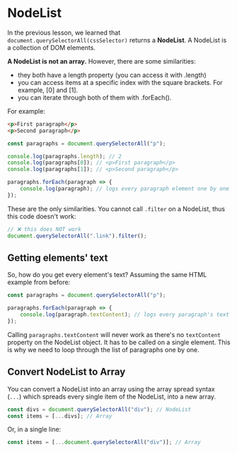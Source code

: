 # NodeList

In the previous lesson, we learned that `document.querySelectorAll(cssSelector)` returns a **NodeList**. A NodeList is a collection of DOM elements.

**A NodeList is not an array.** However, there are some similarities:

- they both have a length property (you can access it with .length)
- you can access items at a specific index with the square brackets. For example, [0] and [1].
- you can iterate through both of them with .forEach().

For example:

```html
<p>First paragraph</p>
<p>Second paragraph</p>
```

```javascript
const paragraphs = document.querySelectorAll("p");

console.log(paragraphs.length); // 2
console.log(paragraphs[0]); // <p>First paragraph</p>
console.log(paragraphs[1]); // <p>Second paragraph</p>

paragraphs.forEach(paragraph => {
    console.log(paragraph); // logs every paragraph element one by one
});
```

These are the only similarities. You cannot call `.filter` on a NodeList, thus this code doesn't work:

```javascript
// ❌ this does NOT work
document.querySelectorAll(".link").filter();
```

## Getting elements' text

So, how do you get every element's text? Assuming the same HTML example from before:

```javascript
const paragraphs = document.querySelectorAll("p");

paragraphs.forEach(paragraph => {
    console.log(paragraph.textContent); // logs every paragraph's text
});
```

Calling `paragraphs.textContent` will never work as there's no `textContent` property on the NodeList object. It has to be called on a single element. This is why we need to loop through the list of paragraphs one by one.

## Convert NodeList to Array

You can convert a NodeList into an array using the array spread syntax (`...`) which spreads every single item of the NodeList, into a new array.

```javascript
const divs = document.querySelectorAll("div"); // NodeList
const items = [...divs]; // Array
```

Or, in a single line:

```javascript
const items = [...document.querySelectorAll("div")]; // Array
```
